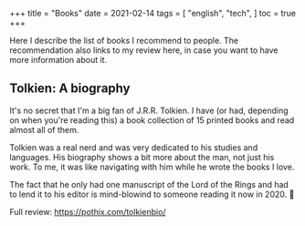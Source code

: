 +++
title = "Books"
date = 2021-02-14
tags = [
    "english",
    "tech",
]
toc = true
+++

Here I describe the list of books I recommend to people. The recommendation also
links to my review here, in case you want to have more information about it.

## Tolkien: A biography

It's no secret that I'm a big fan of J.R.R. Tolkien. I have (or had, depending
on when you're reading this) a book collection of 15 printed books and read
almost all of them.

Tolkien was a real nerd and was very dedicated to his studies and languages. His
biography shows a bit more about the man, not just his work. To me, it was like
navigating with him while he wrote the books I love.

The fact that he only had one manuscript of the Lord of the Rings and had to
lend it to his editor is mind-blowind to someone reading it now in 2020. 🤯

Full review: https://pothix.com/tolkienbio/
